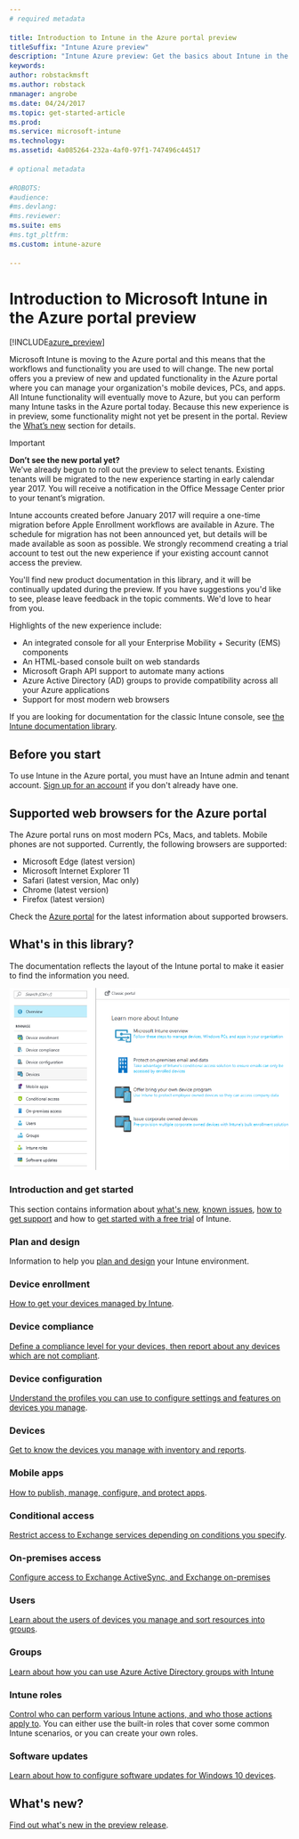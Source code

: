 ```yaml
---
# required metadata

title: Introduction to Intune in the Azure portal preview
titleSuffix: "Intune Azure preview"
description: "Intune Azure preview: Get the basics about Intune in the Azure portal preview, and how it can help you manage your devices."
keywords:
author: robstackmsft
ms.author: robstack
nmanager: angrobe
ms.date: 04/24/2017
ms.topic: get-started-article
ms.prod:
ms.service: microsoft-intune
ms.technology:
ms.assetid: 4a085264-232a-4af0-97f1-747496c44517

# optional metadata

#ROBOTS:
#audience:
#ms.devlang:
#ms.reviewer:
ms.suite: ems
#ms.tgt_pltfrm:
ms.custom: intune-azure

---
```



# Introduction to Microsoft Intune in the Azure portal preview


[!INCLUDE[azure_preview](../includes/azure_preview.md)]

Microsoft Intune is moving to the Azure portal and this means that the workflows and functionality you are used to will change.
The new portal offers you a preview of new and updated functionality in the Azure portal where you can manage your organization's mobile devices, PCs, and apps.
All Intune functionality will eventually move to Azure, but you can perform many Intune tasks in the Azure portal today. Because this new experience is in preview, some functionality might not yet be present in the portal. Review the [What’s new](#what's-new) section for details.

> [!IMPORTANT]
> **Don’t see the new portal yet?**<br>
> We’ve already begun to roll out the preview to select tenants. Existing tenants will be migrated to the new experience starting in early calendar year 2017. You will receive a notification in the Office Message Center prior to your tenant’s migration.
>
> Intune accounts created before January 2017 will require a one-time migration before Apple Enrollment workflows are available in Azure. The schedule for migration has not been announced yet, but details will be made available as soon as possible. We strongly recommend creating a trial account to test out the new experience if your existing account cannot access the preview.


You'll find new product documentation in this library, and it will be continually updated during the preview. If you have suggestions you'd like to see, please leave feedback in the topic comments. We'd love to hear from you.

<!--- You can view the new Intune technical preview console in Azure at [portal.azure.com]. --->

Highlights of the new experience include:

- An integrated console for all your Enterprise Mobility + Security (EMS) components
- An HTML-based console built on web standards
- Microsoft Graph API support to automate many actions
- Azure Active Directory (AD) groups to provide compatibility across all your Azure applications
- Support for most modern web browsers

If you are looking for documentation for the classic Intune console, see [the Intune documentation library](https://docs.microsoft.com/intune/).

## Before you start

To use Intune in the Azure portal, you must have an Intune admin and tenant account. [Sign up for an account](https://portal.office.com/Signup/Signup.aspx?OfferId=40BE278A-DFD1-470a-9EF7-9F2596EA7FF9&dl=INTUNE_A&ali=1#0%20) if you don't already have one.

## Supported web browsers for the Azure portal

The Azure portal runs on most modern PCs, Macs, and tablets. Mobile phones are not supported.
Currently, the following browsers are supported:

- Microsoft Edge (latest version)
- Microsoft Internet Explorer 11
- Safari (latest version, Mac only)
- Chrome (latest version)
- Firefox (latest version)

Check the [Azure portal](https://docs.microsoft.com/azure/azure-preview-portal-supported-browsers-devices) for the latest information about supported browsers.

## What's in this library?

The documentation reflects the layout of the Intune portal to make it easier to find the information you need.

![Azure portal workloads](./media/azure-portal-workloads.png)

### Introduction and get started
This section contains information about [what's new](whats-new.md), [known issues](known-issues-in-the-intune-preview.md), [how to get support](how-to-get-support-for-microsoft-intune.md) and how to [get started with a free trial](sign-up-free-trial-microsoft-intune.md) of Intune.
### Plan and design
Information to help you [plan and design](/intune/plan-and-design/introduction) your Intune environment.
### Device enrollment
[How to get your devices managed by Intune](../enroll-devices/what-is.md).
### Device compliance
[Define a compliance level for your devices, then report about any devices which are not compliant](../set-device-compliance/what-is-device-compliance.md).
### Device configuration
[Understand the profiles you can use to configure settings and features on devices you manage](../configure-devices/what-are-device-profiles.md).
### Devices
[Get to know the devices you manage with inventory and reports](../manage-devices/what-is.md).
### Mobile apps
[How to publish, manage, configure, and protect apps](../manage-apps/what-is-app-management.md).
### Conditional access
[Restrict access to Exchange services depending on conditions you specify](../conditional-access/what-is-conditional-access.md).
### On-premises access
[Configure access to Exchange ActiveSync, and Exchange on-premises](/intune/deploy-use/mobile-device-management-with-exchange-activesync-and-microsoft-intune)
### Users
[Learn about the users of devices you manage and sort resources into groups](../manage-users/what-is.md).
### Groups
[Learn about how you can use Azure Active Directory groups with Intune](../manage-users/get-started-with-groups.md)
### Intune roles
[Control who can perform various Intune actions, and who those actions apply to](../access-control/role-based-access-control.md). You can either use the built-in roles that cover some common Intune scenarios, or you can create your own roles.
### Software updates
[Learn about how to configure software updates for Windows 10 devices](../configure-devices/how-to-configure-windows-update-for-business.md).



## What's new?

[Find out what's new in the preview release](whats-new.md).

